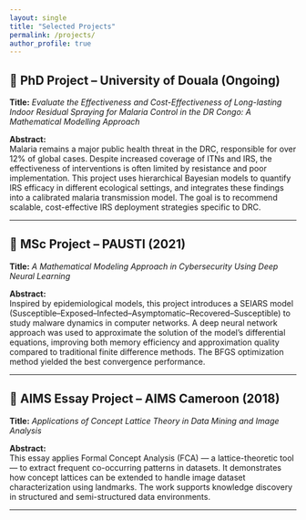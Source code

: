 ```yaml
---
layout: single
title: "Selected Projects"
permalink: /projects/
author_profile: true
---
```


## 🧪 PhD Project – University of Douala (Ongoing)

**Title:** *Evaluate the Effectiveness and Cost-Effectiveness of Long-lasting Indoor Residual Spraying for Malaria Control in the DR Congo: A Mathematical Modelling Approach*

**Abstract:**  
Malaria remains a major public health threat in the DRC, responsible for over 12% of global cases. Despite increased coverage of ITNs and IRS, the effectiveness of interventions is often limited by resistance and poor implementation. This project uses hierarchical Bayesian models to quantify IRS efficacy in different ecological settings, and integrates these findings into a calibrated malaria transmission model. The goal is to recommend scalable, cost-effective IRS deployment strategies specific to DRC.

---

## 🔐 MSc Project – PAUSTI (2021)

**Title:** *A Mathematical Modeling Approach in Cybersecurity Using Deep Neural Learning*

**Abstract:**  
Inspired by epidemiological models, this project introduces a SEIARS model (Susceptible–Exposed–Infected–Asymptomatic–Recovered–Susceptible) to study malware dynamics in computer networks. A deep neural network approach was used to approximate the solution of the model’s differential equations, improving both memory efficiency and approximation quality compared to traditional finite difference methods. The BFGS optimization method yielded the best convergence performance.

---

## 🧠 AIMS Essay Project – AIMS Cameroon (2018)

**Title:** *Applications of Concept Lattice Theory in Data Mining and Image Analysis*

**Abstract:**  
This essay applies Formal Concept Analysis (FCA) — a lattice-theoretic tool — to extract frequent co-occurring patterns in datasets. It demonstrates how concept lattices can be extended to handle image dataset characterization using landmarks. The work supports knowledge discovery in structured and semi-structured data environments.

---